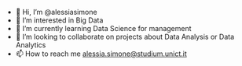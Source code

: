 - 👋 Hi, I’m @alessiasimone
- 👀 I’m interested in Big Data
- 🌱 I’m currently learning Data Science for management
- 💞️ I’m looking to collaborate on projects about Data Analysis or Data Analytics
- 📫 How to reach me alessia.simone@studium.unict.it

<!---
alessiasimone/alessiasimone is a ✨ special ✨ repository because its `README.md` (this file) appears on your GitHub profile.
You can click the Preview link to take a look at your changes.
--->
